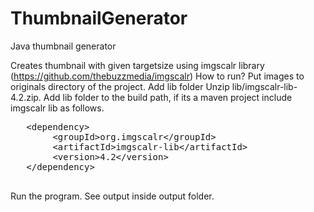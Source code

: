 ThumbnailGenerator
==================

Java thumbnail generator

 Creates thumbnail with given targetsize using imgscalr library (https://github.com/thebuzzmedia/imgscalr) 
 How to run? 
 Put images to originals directory of the project. Add lib folder 
 Unzip lib/imgscalr-lib-4.2.zip. Add lib folder to the build path,
 if its a maven project include imgscalr lib as follows.
 
   <pre>
   &lt;dependency&gt;
        &lt;groupId&gt;org.imgscalr&lt;/groupId&gt;
        &lt;artifactId&gt;imgscalr-lib&lt;/artifactId&gt;
        &lt;version&gt;4.2&lt;/version&gt;
   &lt;/dependency&gt;
   </pre>
   
  
  Run the program. See output inside output folder.
   
